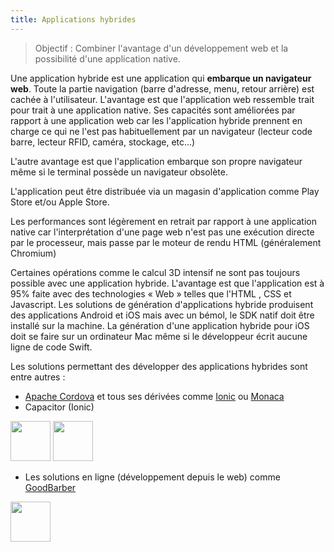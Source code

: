```yaml
---
title: Applications hybrides
---
```


> Objectif : Combiner l'avantage d'un développement web et la possibilité d'une application native.

Une application hybride est une application qui **embarque un navigateur web**. Toute la partie navigation (barre d'adresse, menu, retour arrière) est cachée à l'utilisateur. L'avantage est que l'application web ressemble trait pour trait à une application native. Ses capacités sont améliorées par rapport à une application web car les l'application hybride prennent en charge ce qui ne l'est pas habituellement par un navigateur (lecteur code barre, lecteur RFID, caméra, stockage, etc…)

L'autre avantage est que l'application embarque son propre navigateur même si le terminal possède un navigateur obsolète.

L'application peut être distribuée via un magasin d'application comme Play Store et/ou Apple Store.

Les performances sont légèrement en retrait par rapport à une application native car l'interprétation d'une page web n'est pas une exécution directe par le processeur, mais passe par le moteur de rendu HTML (généralement Chromium)

Certaines opérations comme le calcul 3D intensif ne sont pas toujours possible avec une application hybride. L'avantage est que l'application est à 95% faite avec  des technologies « Web » telles que l'HTML , CSS et Javascript. Les solutions de génération d'applications hybride produisent des applications Android et iOS mais avec un bémol, le SDK natif doit être installé sur la machine. La génération d'une application hybride pour iOS doit se faire sur un ordinateur Mac même si le développeur écrit aucune ligne de code Swift.

Les solutions permettant des développer des applications hybrides sont entre autres :

- [Apache Cordova](https://cordova.apache.org/) et tous ses dérivées comme [Ionic](https://ionicframework.com/) ou [Monaca](https://monaca.io/)
- Capacitor (Ionic)

<img src="cordova.png" height="64"> <img src="ionic.png" height="64">

- Les solutions en ligne (développement depuis le web) comme [GoodBarber](https://fr.goodbarber.com/)

<img src="goodbarber.png" height="64">
